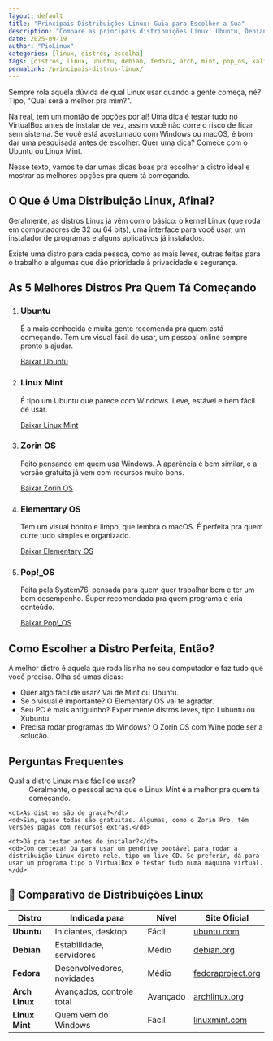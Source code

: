 ```yaml
---
layout: default
title: "Principais Distribuições Linux: Guia para Escolher a Sua"
description: "Compare as principais distribuições Linux: Ubuntu, Debian, Fedora, Arch, Mint, Pop!_OS e mais. Descubra qual combina com seu hardware e estilo de uso."
date: 2025-09-19
author: "PioLinux"
categories: [linux, distros, escolha]
tags: [distros, linux, ubuntu, debian, fedora, arch, mint, pop_os, kali]
permalink: /principais-distros-linux/
---
```


<section class="post-content">
    <p>
     Sempre rola aquela dúvida de qual Linux usar quando a gente começa, né? Tipo, "Qual será a melhor pra mim?".
    </p>
    <p>
     Na real, tem um montão de opções por aí! Uma dica é testar tudo no VirtualBox antes de instalar de vez, assim você não corre o risco de ficar sem sistema. Se você está acostumado com Windows ou macOS, é bom dar uma pesquisada antes de escolher. Quer uma dica? Comece com o Ubuntu ou Linux Mint.
    </p>
    <p>
     Nesse texto, vamos te dar umas dicas boas pra escolher a distro ideal e mostrar as melhores opções pra quem tá começando.
    </p>
    <h2>
     O Que é Uma Distribuição Linux, Afinal?
    </h2>
    <p>
     Geralmente, as distros Linux já vêm com o básico: o kernel Linux (que roda em computadores de 32 ou 64 bits), uma interface para você usar, um instalador de programas e alguns aplicativos já instalados.
    </p>
    <p>
     Existe uma distro para cada pessoa, como as mais leves, outras feitas para o trabalho e algumas que dão prioridade à privacidade e segurança.
    </p>
    <h2>
     As 5 Melhores Distros Pra Quem Tá Começando
    </h2>
    <ol>
     <li>
      <h3>
       Ubuntu
      </h3>
      <p>
       É a mais conhecida e muita gente recomenda pra quem está começando. Tem um visual fácil de usar, um pessoal online sempre pronto a ajudar.
      </p>
      <a class="download-button" href="https://ubuntu.com/download" target="_blank">
       Baixar Ubuntu
      </a>
     </li>
     <li>
      <h3>
       Linux Mint
      </h3>
      <p>
       É tipo um Ubuntu que parece com Windows. Leve, estável e bem fácil de usar.
      </p>
      <a class="download-button" href="https://linuxmint.com/download.php" target="_blank">
       Baixar Linux Mint
      </a>
     </li>
     <li>
      <h3>
       Zorin OS
      </h3>
      <p>
       Feito pensando em quem usa Windows. A aparência é bem similar, e a versão gratuita já vem com recursos muito bons.
      </p>
      <a class="download-button" href="https://zorin.com/os/download/" target="_blank">
       Baixar Zorin OS
      </a>
     </li>
     <li>
      <h3>
       Elementary OS
      </h3>
      <p>
       Tem um visual bonito e limpo, que lembra o macOS. É perfeita pra quem curte tudo simples e organizado.
      </p>
      <a class="download-button" href="https://elementary.io/pt_BR/download" target="_blank">
       Baixar Elementary OS
      </a>
     </li>
     <li>
      <h3>
       Pop!_OS
      </h3>
      <p>
       Feita pela System76, pensada para quem quer trabalhar bem e ter um bom desempenho. Super recomendada pra quem programa e cria conteúdo.
      </p>
      <a class="download-button" href="https://pop.system76.com/" target="_blank">
       Baixar Pop!_OS
      </a>
     </li>
    </ol>
    <h2>
     Como Escolher a Distro Perfeita, Então?
    </h2>
    <p>
     A melhor distro é aquela que roda lisinha no seu computador e faz tudo que você precisa. Olha só umas dicas:
    </p>
    <ul>
     <li>
      Quer algo fácil de usar? Vai de Mint ou Ubuntu.
     </li>
     <li>
      Se o visual é importante? O Elementary OS vai te agradar.
     </li>
     <li>
      Seu PC é mais antiguinho? Experimente distros leves, tipo Lubuntu ou Xubuntu.
     </li>
     <li>
      Precisa rodar programas do Windows? O Zorin OS com Wine pode ser a solução.
     </li>
    </ul>
    <h2>Perguntas Frequentes</h2>
  <dl>
    <dt>Qual a distro Linux mais fácil de usar?</dt>
    <dd>Geralmente, o pessoal acha que o Linux Mint é a melhor pra quem tá começando.</dd>

    <dt>As distros são de graça?</dt>
    <dd>Sim, quase todas são gratuitas. Algumas, como o Zorin Pro, têm versões pagas com recursos extras.</dd>

    <dt>Dá pra testar antes de instalar?</dt>
    <dd>Com certeza! Dá para usar um pendrive bootável para rodar a distribuição Linux direto nele, tipo um live CD. Se preferir, dá para usar um programa tipo o VirtualBox e testar tudo numa máquina virtual.</dd>
  </dl>
  

 
<h2>🐧 Comparativo de Distribuições Linux</h2>
<table>
  <thead>
    <tr>
      <th>Distro</th>
      <th>Indicada para</th>
      <th>Nível</th>
      <th>Site Oficial</th>
    </tr>
  </thead>
  <tbody>
    <tr>
      <td><strong>Ubuntu</strong></td>
      <td>Iniciantes, desktop</td>
      <td>Fácil</td>
      <td><a href="https://ubuntu.com">ubuntu.com</a></td>
    </tr>
    <tr>
      <td><strong>Debian</strong></td>
      <td>Estabilidade, servidores</td>
      <td>Médio</td>
      <td><a href="https://debian.org">debian.org</a></td>
    </tr>
    <tr>
      <td><strong>Fedora</strong></td>
      <td>Desenvolvedores, novidades</td>
      <td>Médio</td>
      <td><a href="https://fedoraproject.org">fedoraproject.org</a></td>
    </tr>
    <tr>
      <td><strong>Arch Linux</strong></td>
      <td>Avançados, controle total</td>
      <td>Avançado</td>
      <td><a href="https://archlinux.org">archlinux.org</a></td>
    </tr>
    <tr>
      <td><strong>Linux Mint</strong></td>
      <td>Quem vem do Windows</td>
      <td>Fácil</td>
      <td><a href="https://linuxmint.com">linuxmint.com</a></td>
    </tr>
  </tbody>
</table>
 </section>
